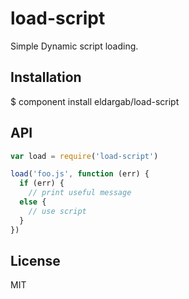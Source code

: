 
# load-script

  Simple Dynamic script loading.

## Installation

  $ component install eldargab/load-script

## API

  ```javascript
  var load = require('load-script')

  load('foo.js', function (err) {
    if (err) {
      // print useful message
    else {
      // use script
    }
  })
  ```


## License

  MIT
